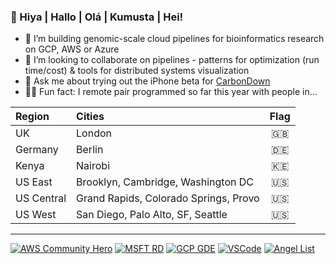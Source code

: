 ### 👋 Hiya | Hallo | Olá | Kumusta | Hei! 

- 🔭  I’m building genomic-scale cloud pipelines for bioinformatics research on GCP, AWS or Azure
- 👯  I’m looking to collaborate on pipelines - patterns for optimization (run time/cost) & tools for distributed systems visualization
- 🌲  Ask me about trying out the iPhone beta for [CarbonDown](https://www.carbondownapp.com/)
- 👩‍💻  Fun fact: I remote pair programmed so far this year with people in...
  
| Region   |      Cities      |  Flag |
|:----------|:-------------|:------:|
| UK |  London |🇬🇧 |
| Germany |  Berlin |🇩🇪 |
| Kenya |  Nairobi |🇰🇪|
| US East |    Brooklyn, Cambridge, Washington DC   |  🇺🇸 |
| US Central |  Grand Rapids, Colorado Springs,  Provo |🇺🇸 |
| US West |  San Diego, Palo Alto, SF, Seattle |🇺🇸 |
---

[![AWS Community Hero](https://github.com/lynnlangit/lynnlangit/blob/master/badges/aws.svg)](https://aws.amazon.com/developer/community/heroes/lynn-langit/)
[![MSFT RD](https://github.com/lynnlangit/lynnlangit/blob/master/badges/azure.svg)](https://rd.microsoft.com/en-us/lynn-langit)
[![GCP GDE](https://github.com/lynnlangit/lynnlangit/blob/master/badges/cloud.svg)](https://developers.google.com/community/experts/directory/profile/profile-lynn_langit)
[![VSCode](https://github.com/lynnlangit/lynnlangit/blob/master/badges/visualstudio_code.svg)](http://www.lynnlangit.com)
[![Angel List](https://github.com/lynnlangit/lynnlangit/blob/master/badges/angellist.svg)](https://angel.co/u/lynn-langit)

